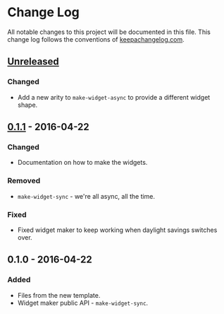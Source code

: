 # Change Log
All notable changes to this project will be documented in this file. This change log follows the conventions of [keepachangelog.com](http://keepachangelog.com/).

## [Unreleased][unreleased]
### Changed
- Add a new arity to `make-widget-async` to provide a different widget shape.

## [0.1.1] - 2016-04-22
### Changed
- Documentation on how to make the widgets.

### Removed
- `make-widget-sync` - we're all async, all the time.

### Fixed
- Fixed widget maker to keep working when daylight savings switches over.

## 0.1.0 - 2016-04-22
### Added
- Files from the new template.
- Widget maker public API - `make-widget-sync`.

[unreleased]: https://github.com/your-name/bowling-game/compare/0.1.1...HEAD
[0.1.1]: https://github.com/your-name/bowling-game/compare/0.1.0...0.1.1
